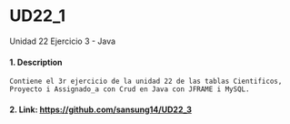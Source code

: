 # UD22_1
Unidad 22 Ejercicio 3 - Java

#### 1. Description
```
Contiene el 3r ejercicio de la unidad 22 de las tablas Cientificos, Proyecto i Assignado_a con Crud en Java con JFRAME i MySQL.
```

#### 2. Link: https://github.com/sansung14/UD22_3
